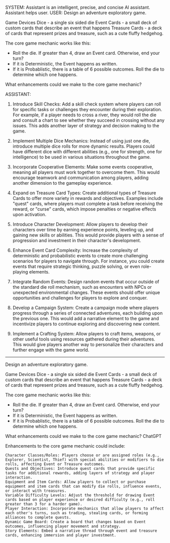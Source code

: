 SYSTEM: Assistant is an intelligent, precise, and concise AI assistant. Assistant helps user.
USER:
Design an adventure exploratory game.

Game Devices
Dice - a single six sided die
Event Cards - a small deck of custom cards that describe an event that happens
Treasure Cards - a deck of cards that represent prizes and treasure, such as a cute fluffy hedgehog.

The core game mechanic works like this:
- Roll the die. If greater than 4, draw an Event card. Otherwise, end your turn?
- If it is Deterministic, the Event happens as written.
- If it is Probablistic, there is a table of 6 possible outcomes. Roll the die to determine which one happens.

What enhancements could we make to the core game mechanic?

ASSISTANT:



1. Introduce Skill Checks: Add a skill check system where players can roll for specific tasks or challenges they encounter during their exploration. For example, if a player needs to cross a river, they would roll the die and consult a chart to see whether they succeed in crossing without any issues. This adds another layer of strategy and decision making to the game.

2. Implement Multiple Dice Mechanics: Instead of using just one die, introduce multiple dice rolls for more dynamic results. Players could have different dice with different abilities (e.g., one for strength, one for intelligence) to be used in various situations throughout the game.

3. Incorporate Cooperative Elements: Make some events cooperative, meaning all players must work together to overcome them. This would encourage teamwork and communication among players, adding another dimension to the gameplay experience.

4. Expand on Treasure Card Types: Create additional types of Treasure Cards to offer more variety in rewards and objectives. Examples include "quest" cards, where players must complete a task before receiving the reward, or "curse" cards, which impose penalties or negative effects upon activation.

5. Introduce Character Development: Allow players to develop their characters over time by earning experience points, leveling up, and gaining new skills or abilities. This would provide players with a sense of progression and investment in their character's development.

6. Enhance Event Card Complexity: Increase the complexity of deterministic and probabilistic events to create more challenging scenarios for players to navigate through. For instance, you could create events that require strategic thinking, puzzle solving, or even role-playing elements.

7. Integrate Random Events: Design random events that occur outside of the standard die roll mechanism, such as encounters with NPCs or unexpected environmental changes. These events should offer unique opportunities and challenges for players to explore and conquer.

8. Develop a Campaign System: Create a campaign mode where players progress through a series of connected adventures, each building upon the previous one. This would add a narrative element to the game and incentivize players to continue exploring and discovering new content.

9. Implement a Crafting System: Allow players to craft items, weapons, or other useful tools using resources gathered during their adventures. This would give players another way to personalize their characters and further engage with the game world.

---

Design an adventure exploratory game.

Game Devices
Dice - a single six sided die
Event Cards - a small deck of custom cards that describe an event that happens
Treasure Cards - a deck of cards that represent prizes and treasure, such as a cute fluffy hedgehog.

The core game mechanic works like this:
- Roll the die. If greater than 4, draw an Event card. Otherwise, end your turn?
- If it is Deterministic, the Event happens as written.
- If it is Probablistic, there is a table of 6 possible outcomes. Roll the die to determine which one happens.

What enhancements could we make to the core game mechanic?
ChatGPT

Enhancements to the core game mechanic could include:

    Character Classes/Roles: Players choose or are assigned roles (e.g., Explorer, Scientist, Thief) with special abilities or modifiers to die rolls, affecting Event or Treasure outcomes.
    Quests and Objectives: Introduce quest cards that provide specific tasks for additional rewards, adding layers of strategy and player interaction.
    Equipment and Item Cards: Allow players to collect or purchase equipment and item cards that can modify die rolls, influence events, or interact with treasures.
    Variable Difficulty Levels: Adjust the threshold for drawing Event cards based on player experience or desired difficulty (e.g., roll greater than 3 for a harder game).
    Player Interaction: Incorporate mechanics that allow players to affect each other's turns, such as trading, stealing cards, or forming alliances to complete quests.
    Dynamic Game Board: Create a board that changes based on Event outcomes, influencing player movement and strategy.
    Story Elements: Embed a narrative thread through event and treasure cards, enhancing immersion and player investment.

